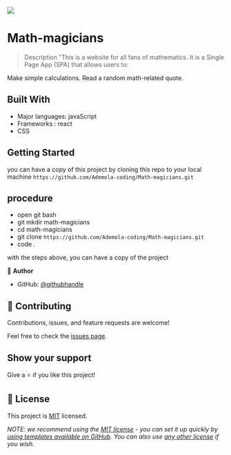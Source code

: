![](https://img.shields.io/badge/Microverse-blueviolet)

# Math-magicians

> Description
"This is a website for all fans of mathematics. It is a Single Page App (SPA) that allows users to:

Make simple calculations.
Read a random math-related quote.


## Built With

- Major languages: javaScript
- Frameworks : react
- CSS

<!-- ## Live Demo (if available)

[Live Demo Link](https://livedemo.com)
-->

## Getting Started

you can have a copy of this project by cloning this repo to your local machine
`https://github.com/Ademola-coding/Math-magicians.git`

## procedure
- open git bash
- git mkdir math-magicians
- cd math-magicians
- git clone `https://github.com/Ademola-coding/Math-magicians.git`
- code .

with the steps above, you can have a copy of the project 

👤 **Author**

- GitHub: [@githubhandle](https://github.com/Ademola-coding)

## 🤝 Contributing

Contributions, issues, and feature requests are welcome!

Feel free to check the [issues page](../../issues/).

## Show your support

Give a ⭐️ if you like this project!

## 📝 License

This project is [MIT](./LICENSE) licensed.

_NOTE: we recommend using the [MIT license](https://choosealicense.com/licenses/mit/) - you can set it up quickly by [using templates available on GitHub](https://docs.github.com/en/communities/setting-up-your-project-for-healthy-contributions/adding-a-license-to-a-repository). You can also use [any other license](https://choosealicense.com/licenses/) if you wish._
